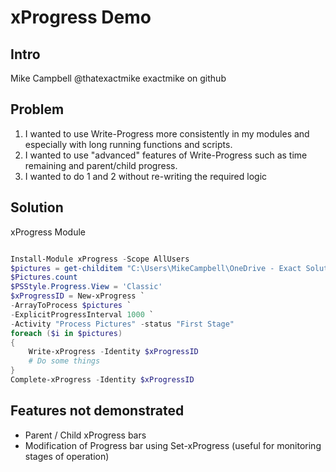 # xProgress Demo

## Intro

Mike Campbell
@thatexactmike
exactmike on github

## Problem

1. I wanted to use Write-Progress more consistently in my modules and especially with long running functions and scripts.
2. I wanted to use "advanced" features of Write-Progress such as time remaining and parent/child progress.
3. I wanted to do 1 and 2 without re-writing the required logic

## Solution

xProgress Module

``` PowerShell

Install-Module xProgress -Scope AllUsers
$pictures = get-childitem "C:\Users\MikeCampbell\OneDrive - Exact Solutions\Pictures\ByDate" -Recurse
$Pictures.count
$PSStyle.Progress.View = 'Classic'
$xProgressID = New-xProgress `
-ArrayToProcess $pictures `
-ExplicitProgressInterval 1000 `
-Activity "Process Pictures" -status "First Stage"
foreach ($i in $pictures)
{
    Write-xProgress -Identity $xProgressID
    # Do some things
}
Complete-xProgress -Identity $xProgressID

```

## Features not demonstrated

- Parent / Child xProgress bars
- Modification of Progress bar using Set-xProgress (useful for monitoring stages of operation)